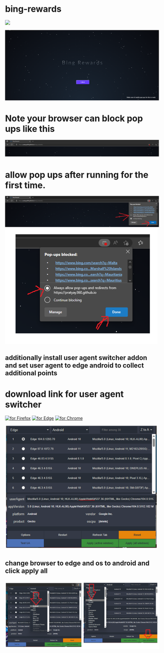 # bing-rewards

<a href="https://bing-rewards.pages.dev/" target="_blank"><img src="https://agrilyze.ca/wp-content/uploads/2020/05/visit-website-button.png" width="200"  target="_blank"></a> 

<img src="asset/image.png"/>


# Note your browser can block pop ups like this 
<img src="asset/1.png"/>


# allow pop ups after running for the first time.

<img src="asset/2.png"/>
<img src="asset/3.png" width="500"/>

## additionally install user agent switcher addon and set user agent to edge android to collect additional points

# download link for user agent switcher
[<img src="https://blog.mozilla.org/addons/files/2020/04/get-the-addon-fx-apr-2020.svg" alt="for Firefox" height="60px">](https://addons.mozilla.org/en-US/firefox/addon/user-agent-string-switcher/) [<img src="https://docs.clearurls.xyz/1.22.0/assets/img/MEA-button.png" alt="for Edge" height="60px">](https://microsoftedge.microsoft.com/addons/detail/useragent-switcher-and-m/cnjkedgepfdpdbnepgmajmmjdjkjnifa) [<img src="https://storage.googleapis.com/chrome-gcs-uploader.appspot.com/image/WlD8wC6g8khYWPJUsQceQkhXSlv1/HRs9MPufa1J1h5glNhut.png" alt="for Chrome" height="60px">](https://chrome.google.com/webstore/detail/user-agent-switcher-and-m/bhchdcejhohfmigjafbampogmaanbfkg)


<img src="asset/4.png" width="500"/>

## change browser to edge and os to android and click apply all

<img src="asset/5.png" width="700"/>
